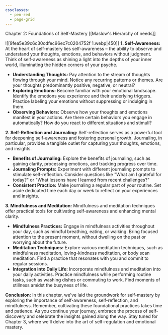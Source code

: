 ```yaml
---
cssclasses:
  - pen-red
  - page-grid
---
```

Chapter 2: Foundations of Self-Mastery
[[Maslow's Hierarchy of needs]]

![[9fea5e39c6c30cdfec96ec7c0204752f 1.webp|450]]
**1. Self-Awareness:**
At the heart of self-mastery lies self-awareness – the ability to observe and understand your thoughts, emotions,
and behaviors without judgment. Think of self-awareness as shining a light into the depths of your inner world, illuminating the hidden corners of your psyche.

- **Understanding Thoughts:** Pay attention to the stream of thoughts flowing through your mind. Notice any recurring patterns or themes. Are your thoughts predominantly positive, negative, or neutral?
- **Exploring Emotions:** Become familiar with your emotional landscape. Identify the emotions you experience and their underlying triggers. Practice labeling your emotions without suppressing or indulging in them.
- **Observing Behaviors:** Observe how your thoughts and emotions manifest in your actions. Are there certain behaviors you engage in automatically? How do you react to different situations and stimuli?

**2. Self-Reflection and Journaling:**
Self-reflection serves as a powerful tool for deepening self-awareness and fostering personal growth. Journaling, in particular, provides a tangible outlet for capturing your thoughts, emotions, and insights.

- **Benefits of Journaling:** Explore the benefits of journaling, such as gaining clarity, processing emotions, and tracking progress over time.
- **Journaling Prompts:** Experiment with different journaling prompts to stimulate self-reflection. Consider questions like "What am I grateful for today?" or "What lessons have I learned from recent challenges?"
- **Consistent Practice:** Make journaling a regular part of your routine. Set aside dedicated time each day or week to reflect on your experiences and insights.

**3. Mindfulness and Meditation:**
Mindfulness and meditation techniques offer practical tools for cultivating self-awareness and enhancing mental clarity.

- **Mindfulness Practices:** Engage in mindfulness activities throughout your day, such as mindful breathing, eating, or walking. Bring focused attention to the present moment, without dwelling on the past or worrying about the future.
- **Meditation Techniques:** Explore various meditation techniques, such as mindfulness meditation, loving-kindness meditation, or body scan meditation. Find a practice that resonates with you and commit to regular sessions.
- **Integration into Daily Life:** Incorporate mindfulness and meditation into your daily activities. Practice mindfulness while performing routine tasks, such as washing dishes or commuting to work. Find moments of stillness amidst the busyness of life.

**Conclusion:**
In this chapter, we've laid the groundwork for self-mastery by exploring the importance of self-awareness, self-reflection, and mindfulness. Remember, cultivating these foundational practices takes time and patience. As you continue your journey, embrace the process of self-discovery and celebrate the insights gained along the way. Stay tuned for Chapter 3, where we'll delve into the art of self-regulation and emotional mastery.